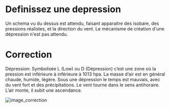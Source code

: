 ﻿# Definissez une depression
  Un schema vu du dessus est attendu, faisant apparaitre des isobare, des pressions réalistes, et la direction du vent.
  Le mécanisme de création d'une dépression n'est pas attendu.

# Correction

Dépression: Symbolisée L (Low) ou D (Dépression) c’est une zone où la pression est inférieure à inférieure à 1013 hpa. La masse d’air est en général chaude, humide, légère. Sous une dépression le temps est mauvais, avec du vent fort et des précipitations. 
Le vent tourne dans le sens antihoraire. L’air monte, il subit une ascendance. 

![image_correction](./images/depression_haut.png)